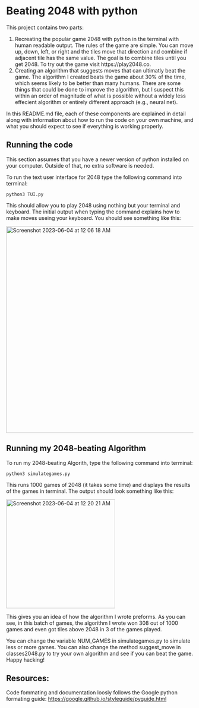 # Beating 2048 with python
This project contains two parts:
<ol>
  <li>Recreating the popular game 2048 with python in the terminal with human readable output. The rules of the game are simple. You can move up, down, left, or right and the tiles move that direction and combine if adjacent tile has the same value. The goal is to combine tiles until you get 2048. To try out the game visit https://play2048.co.</li>
  <li>
    Creating an algorithm that suggests moves that can ultimatly beat the game. The algorithm I created beats the game about 30% of the time, which seems likely to be better than many humans. There are some things that could be done to improve the algorithm, but I suspect this within an order of magnitude of what is possible without a widely less effecient algorithm or entirely different approach (e.g., neural net).
  </li>
</ol>
In this README.md file, each of these components are explained in detail along with information about how to run the code on your own machine, and what you should expect to see if everything is working properly.

## Running the code
This section assumes that you have a newer version of python installed on your computer. Outside of that, no extra software is needed.

To run the text user interface for 2048 type the following command into terminal:

    python3 TUI.py
    
This should allow you to play 2048 using nothing but your terminal and keyboard. The initial output when typing the command explains how to make moves useing your keyboard. You should see something like this:

<img width="556" alt="Screenshot 2023-06-04 at 12 06 18 AM" src="https://github.com/zroe1/2048python/assets/114773939/e18bf0b5-4e0f-4b9a-a178-65ba7dc09f64">

## Running my 2048-beating Algorithm
To run my 2048-beating Algorith, type the following command into terminal:

    python3 simulategames.py
    
This runs 1000 games of 2048 (it takes some time) and displays the results of the games in terminal. The output should look something like this:

<img width="293" alt="Screenshot 2023-06-04 at 12 20 21 AM" src="https://github.com/zroe1/2048python/assets/114773939/9bbfb652-329d-4232-b2ab-278f9a39f7cc">

This gives you an idea of how the algorithm I wrote preforms. As you can see, in this batch of games, the algorithm I wrote won 308 out of 1000 games and even got tiles above 2048 in 3 of the games played.

You can change the variable NUM_GAMES in simulategames.py to simulate less or more games. You can also change the method suggest_move in classes2048.py to try your own algorithm and see if you can beat the game. Happy hacking!
## Resources:
Code fommating and documentation loosly follows the Google python formating guide:
https://google.github.io/styleguide/pyguide.html
